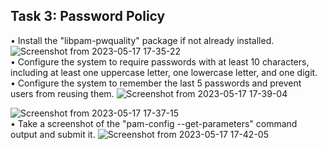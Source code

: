 ## Task 3: Password Policy
• Install the "libpam-pwquality" package if not already installed.
![Screenshot from 2023-05-17 17-35-22](https://github.com/shadin24/Mind-Empowered--linux/assets/94816647/a00a3232-f87f-47e4-bf84-aa59a57c55c9)
<br>• Configure the system to require passwords with at least 10 characters, including at least
  one uppercase letter, one lowercase letter, and one digit.
 <br>• Configure the system to remember the last 5 passwords and prevent users from reusing
      them.
  ![Screenshot from 2023-05-17 17-39-04](https://github.com/shadin24/Mind-Empowered--linux/assets/94816647/885408b1-84f9-42db-9272-aba8bca8ad1b)
  
  ![Screenshot from 2023-05-17 17-37-15](https://github.com/shadin24/Mind-Empowered--linux/assets/94816647/dc2feb9d-6962-4bb9-807f-600d66fa33cf)
<br>• Take a screenshot of the "pam-config --get-parameters" command output and submit it.
![Screenshot from 2023-05-17 17-42-05](https://github.com/shadin24/Mind-Empowered--linux/assets/94816647/8d346bd7-f00d-491a-824a-32872d92d1e0)
